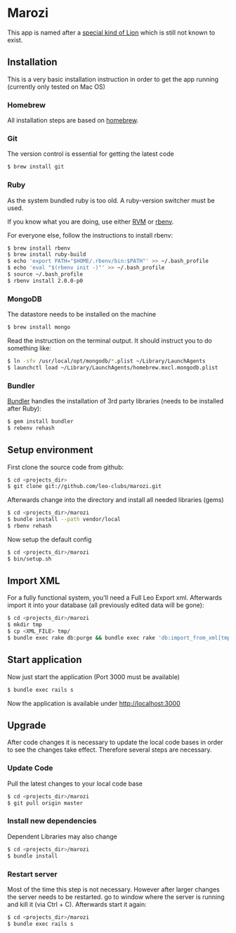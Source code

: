 # Marozi

This app is named after a [special kind of Lion](http://en.wikipedia.org/wiki/Marozi) which is still not known to exist.

## Installation

This is a very basic installation instruction in order to get the app running (currently only tested on Mac OS)

### Homebrew

All installation steps are based on [homebrew](http://mxcl.github.com/homebrew/).

### Git

The version control is essential for getting the latest code

~~~ sh
$ brew install git
~~~~

### Ruby

As the system bundled ruby is too old. A ruby-version switcher must be used.

If you know what you are doing, use either [RVM](https://rvm.io/) or [rbenv](https://github.com/sstephenson/rbenv/).

For everyone else, follow the instructions to install rbenv:


~~~ sh
$ brew install rbenv                                                    # install rbenv
$ brew install ruby-build                                               # install ruby version installer
$ echo 'export PATH="$HOME/.rbenv/bin:$PATH"' >> ~/.bash_profile        # modify PATH to load rbenv before system ruby
$ echo 'eval "$(rbenv init -)"' >> ~/.bash_profile                      # add sugar to rbenv usage
$ source ~/.bash_profile                                                # reload configuration
$ rbenv install 2.0.0-p0                                                # install latest ruby version
~~~

### MongoDB

The datastore needs to be installed on the machine

~~~ sh
$ brew install mongo
~~~

Read the instruction on the terminal output. It should instruct you to do something like:

~~~ sh
$ ln -sfv /usr/local/opt/mongodb/*.plist ~/Library/LaunchAgents
$ launchctl load ~/Library/LaunchAgents/homebrew.mxcl.mongodb.plist
~~~

### Bundler

[Bundler](http://gembundler.com/) handles the installation of 3rd party libraries (needs to be installed after Ruby):

~~~ sh
$ gem install bundler
$ rebenv rehash
~~~

## Setup environment

First clone the source code from github:

~~~ sh
$ cd <projects_dir>
$ git clone git://github.com/leo-clubs/marozi.git
~~~

Afterwards change into the directory and install all needed libraries (gems)

~~~ sh
$ cd <projects_dir>/marozi
$ bundle install --path vendor/local
$ rbenv rehash
~~~

Now setup the default config

~~~ sh
$ cd <projects_dir>/marozi
$ bin/setup.sh
~~~

## Import XML

For a fully functional system, you'll need a Full Leo Export xml. Afterwards import it into your database (all previously edited data will be gone):

~~~ sh
$ cd <projects_dir>/marozi
$ mkdir tmp
$ cp <XML_FILE> tmp/
$ bundle exec rake db:purge && bundle exec rake 'db:import_from_xml[tmp/LeoExport-FULL.xml]'
~~~

## Start application

Now just start the application (Port 3000 must be available)

~~~ sh
$ bundle exec rails s
~~~

Now the application is available under [http://localhost:3000](http://localhost:3000)

## Upgrade

After code changes it is necessary to update the local code bases in order to see the changes take effect. Therefore several steps are necessary.

### Update Code

Pull the latest changes to your local code base

~~~ sh
$ cd <projects_dir>/marozi
$ git pull origin master
~~~

### Install new dependencies

Dependent Libraries may also change

~~~ sh
$ cd <projects_dir>/marozi
$ bundle install
~~~

### Restart server

Most of the time this step is not necessary. However after larger changes the server needs to be restarted. go to window where the server is running and kill it (via Ctrl + C). Afterwards start it again:

~~~ sh
$ cd <projects_dir>/marozi
$ bundle exec rails s
~~~